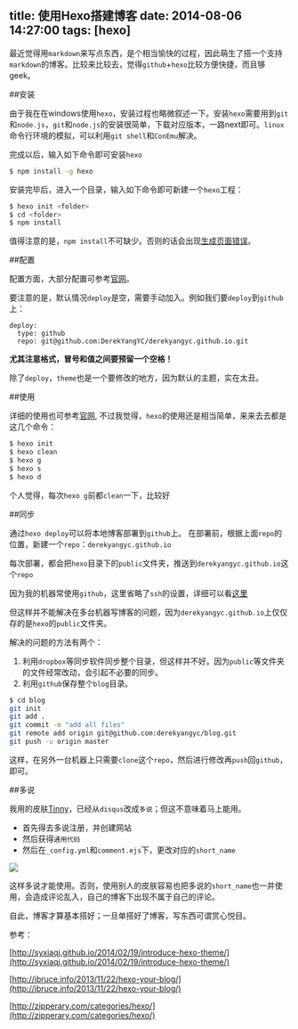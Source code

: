 title: 使用Hexo搭建博客
date: 2014-08-06 14:27:00
tags: [hexo]
---

最近觉得用`markdown`来写点东西，是个相当愉快的过程，因此萌生了搭一个支持`markdown`的博客。比较来比较去，觉得`github`+`hexo`比较方便快捷，而且够geek。

##安装

由于我在在windows使用`hexo`，安装过程也略微叙述一下。安装`hexo`需要用到`git`和`node.js`，`git`和`node.js`的安装很简单，下载对应版本，一路next即可。`linux`命令行环境的模拟，可以利用`git shell`和`ConEmu`解决。

完成以后，输入如下命令即可安装`hexo`

```bash
$ npm install -g hexo
```
安装完毕后，进入一个目录，输入如下命令即可新建一个`hexo`工程：

```bash
$ hexo init <folder>
$ cd <folder>
$ npm install
```

值得注意的是，`npm install`不可缺少。否则的话会出现[生成页面错误][1]。

##配置

配置方面，大部分配置可参考[官网][2]。

要注意的是，默认情况`deploy`是空，需要手动加入。例如我们要`deploy`到`github`上：

```
deploy:
  type: github
  repo: git@github.com:DerekYangYC/derekyangyc.github.io.git
```

**尤其注意格式，冒号和值之间要预留一个空格！**


除了`deploy`，`theme`也是一个要修改的地方，因为默认的主题，实在太丑。

##使用

详细的使用也可参考[官网][3], 不过我觉得，`hexo`的使用还是相当简单，来来去去都是这几个命令：

```bash
$ hexo init
$ hexo clean
$ hexo g
$ hexo s
$ hexo d
```

个人觉得，每次`hexo g`前都`clean`一下，比较好


##同步

通过`hexo deploy`可以将本地博客部署到`github`上。
在部署前，根据上面`repo`的位置，新建一个`repo`：`derekyangyc.github.io`

每次部署，都会把`hexo`目录下的`public`文件夹，推送到`derekyangyc.github.io`这个`repo`

因为我的机器常使用`github`，这里省略了`ssh`的设置，详细可以看[这里](https://help.github.com/articles/generating-ssh-keys)

但这样并不能解决在多台机器写博客的问题，因为`derekyangyc.github.io`上仅仅存的是`hexo`的`public`文件夹。

解决的问题的方法有两个：

1. 利用`dropbox`等同步软件同步整个目录，但这样并不好。因为`public`等文件夹的文件经常改动，会引起不必要的同步。
2. 利用`github`保存整个`blog`目录。

```bash
$ cd blog
git init
git add .
git commit -m "add all files"
git remote add origin git@github.com:derekyangyc/blog.git
git push -u origin master
```

这样，在另外一台机器上只需要`clone`这个`repo`，然后进行修改再`push`回`github`，即可。


##多说

我用的皮肤[Tinny](https://github.com/zhanglun/hexo-theme/tree/master/Tinny)，已经从`disqus`改成`多说`；但这不意味着马上能用。

- 首先得去多说注册，并创建网站
- 然后获得`通用代码`
- 然后在`_config.yml`和`comment.ejs`下，更改对应的`short_name`

![](/img/duoshuo.png)

这样多说才能使用。否则，使用别人的皮肤容易也把多说的`short_name`也一并使用，会造成评论乱入，自己的博客下出现不属于自己的评论。


自此，博客才算基本搭好；一旦单搭好了博客，写东西可谓赏心悦目。

参考：

[http://syxiaqj.github.io/2014/02/19/introduce-hexo-theme/](http://syxiaqj.github.io/2014/02/19/introduce-hexo-theme/)

[http://ibruce.info/2013/11/22/hexo-your-blog/](http://ibruce.info/2013/11/22/hexo-your-blog/)

[http://zipperary.com/categories/hexo/](http://zipperary.com/categories/hexo/)


  [1]: https://github.com/hexojs/hexo/issues/632
  [2]: http://hexo.io/docs/configuration.html
  [3]: http://hexo.io/docs/commands.html